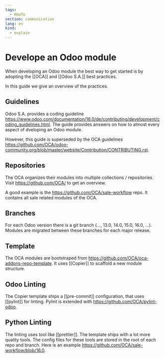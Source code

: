 ```yaml
---
tags:
  - HowTo
section: communication
lang: en
kind:
  - explain
---
```

# Develope an Odoo module

When developing an Odoo module the best way to get started is by adopting the [[OCA]] and [[Odoo S.A.]] best practices.

In this guide we give an overview of the practices.

## Guidelines

Odoo S.A. provides a coding guideline <https://www.odoo.com/documentation/16.0/de/contributing/development/coding_guidelines.html>. The guide provides answers on how to almost every aspect of dveloping an Odoo module.

However, this guide is superseded by the OCA guidelines <https://github.com/OCA/odoo-community.org/blob/master/website/Contribution/CONTRIBUTING.rst>.

## Repositories

The OCA organizes their modules into multiple collections / repositories. Visit <https://github.com/OCA/> to get an overview.

A good example is the <https://github.com/OCA/sale-workflow> repo. It contains all sale related modules of the OCA.

## Branches

For each Odoo version there is a git branch (..., 13.0, 14.0, 15.0, 16.0, ...). Modules are migrated between these branches for each major release.

## Template

The OCA modules are bootstraped from <https://github.com/OCA/oca-addons-repo-template>. It uses [[Copier]] to scaffold a new module structure.

## Odoo Linting

The Copier template ships a [[pre-commit]] configuration, that uses [[pylint]] for linting. Pylint is extended with <https://github.com/OCA/pylint-odoo>. 

## Python Linting

The linting uses tool like [[prettier]]. The template ships with a lot more quality tools. The config files for these tools are stored in the root of each repo and branch. Here is an example <https://github.com/OCA/sale-workflow/blob/16.0>.


